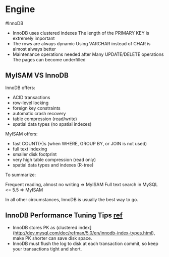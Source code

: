 Engine
=========

#InnoDB
- InnoDB uses clustered indexes
  The length of the PRIMARY KEY is extremely important
- The rows are always dynamic
  Using VARCHAR instead of CHAR is almost always better
- Maintenance operations needed after 
 Many UPDATE/DELETE operations 
 The pages can become underfilled

## MyISAM VS InnoDB
InnoDB offers:

- ACID transactions
- row-level locking
- foreign key constraints
- automatic crash recovery
- table compression (read/write)
- spatial data types (no spatial indexes)

MyISAM offers:

- fast COUNT(*)s (when WHERE, GROUP BY, or JOIN is not used)
- full text indexing
- smaller disk footprint
- very high table compression (read only)
- spatial data types and indexes (R-tree)    

To summarize:

Frequent reading, almost no writing   => MyISAM
Full text search in MySQL <= 5.5      => MyISAM

In all other circumstances, InnoDB is usually the best way to go.

## InnoDB Performance Tuning Tips [ref](http://dev.mysql.com/doc/refman/5.0/en/innodb-tuning.html)
- InnoDB stores PK as (clustered index](http://dev.mysql.com/doc/refman/5.0/en/innodb-index-types.html), make PK shorter can save disk space.
- InnoDB must flush the log to disk at each transaction commit, so keep your transactions tight and short.

